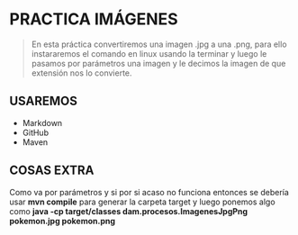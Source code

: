 # PRACTICA IMÁGENES

>En esta práctica convertiremos una imagen .jpg a una .png, para ello instararemos el comando en linux usando la terminar y luego le pasamos por parámetros una imagen y le decimos la imagen de que extensión nos lo convierte.

## USAREMOS

- Markdown
- GitHub
- Maven

## COSAS EXTRA

Como va por parámetros y si por si acaso no funciona entonces se debería usar **mvn compile** para generar la carpeta target y luego ponemos algo como **java -cp target/classes dam.procesos.ImagenesJpgPng pokemon.jpg pokemon.png**
